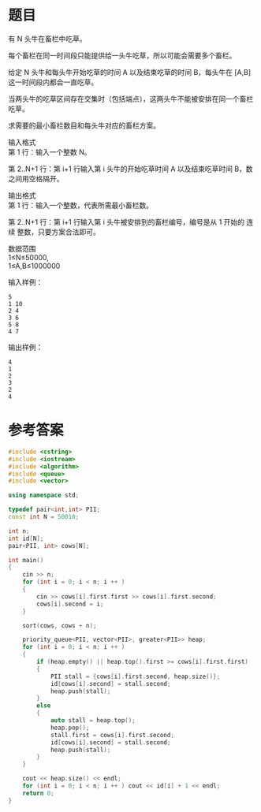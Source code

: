 # 题目
有 N 头牛在畜栏中吃草。

每个畜栏在同一时间段只能提供给一头牛吃草，所以可能会需要多个畜栏。

给定 N 头牛和每头牛开始吃草的时间 A 以及结束吃草的时间 B，每头牛在 [A,B] 这一时间段内都会一直吃草。

当两头牛的吃草区间存在交集时（包括端点），这两头牛不能被安排在同一个畜栏吃草。

求需要的最小畜栏数目和每头牛对应的畜栏方案。

输入格式<br>
第 1 行：输入一个整数 N。

第 2..N+1 行：第 i+1 行输入第 i 头牛的开始吃草时间 A 以及结束吃草时间 B，数之间用空格隔开。

输出格式<br>
第 1 行：输入一个整数，代表所需最小畜栏数。

第 2..N+1 行：第 i+1 行输入第 i 头牛被安排到的畜栏编号，编号是从 1 开始的 连续 整数，只要方案合法即可。

数据范围<br>
1≤N≤50000,<br>
1≤A,B≤1000000

输入样例：
```
5
1 10
2 4
3 6
5 8
4 7
```
输出样例：
```
4
1
2
3
2
4
```
# 参考答案
```c++
#include <cstring>
#include <iostream>
#include <algorithm>
#include <queue>
#include <vector>

using namespace std;

typedef pair<int,int> PII;
const int N = 50010;

int n;
int id[N];
pair<PII, int> cows[N];

int main()
{
    cin >> n;
    for (int i = 0; i < n; i ++ )
    {
        cin >> cows[i].first.first >> cows[i].first.second;
        cows[i].second = i;
    }

    sort(cows, cows + n);

    priority_queue<PII, vector<PII>, greater<PII>> heap;
    for (int i = 0; i < n; i ++ )
    {
        if (heap.empty() || heap.top().first >= cows[i].first.first)
        {
            PII stall = {cows[i].first.second, heap.size()};
            id[cows[i].second] = stall.second;
            heap.push(stall);
        }
        else
        {
            auto stall = heap.top();
            heap.pop();
            stall.first = cows[i].first.second;
            id[cows[i].second] = stall.second;
            heap.push(stall);
        }
    }

    cout << heap.size() << endl;
    for (int i = 0; i < n; i ++ ) cout << id[i] + 1 << endl;
    return 0;
}
